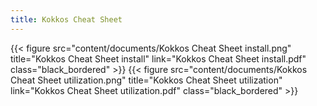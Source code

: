 ```yaml
---
title: Kokkos Cheat Sheet                
---
```

<style>/*<--!*/
.black_bordered{
  border: .5rem solid black;
  width: 100%;
  max-width: 20rem;
}
/*-->*/</style>

{{< figure src="content/documents/Kokkos Cheat Sheet install.png" title="Kokkos Cheat Sheet install" link="Kokkos Cheat Sheet install.pdf" class="black_bordered" >}}
{{< figure src="content/documents/Kokkos Cheat Sheet utilization.png" title="Kokkos Cheat Sheet utilization" link="Kokkos Cheat Sheet utilization.pdf" class="black_bordered" >}}

